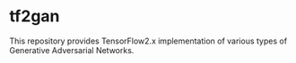 # tf2gan

This repository provides TensorFlow2.x implementation of various types of Generative Adversarial Networks.